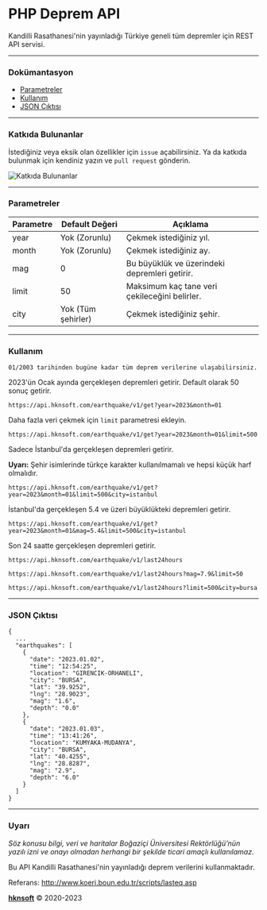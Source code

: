 # PHP Deprem API
Kandilli Rasathanesi'nin yayınladığı Türkiye geneli tüm depremler için REST API servisi.

-----------------------------------------

### Dokümantasyon
* [Parametreler](#parametreler)
* [Kullanım](#kullanım)
* [JSON Çıktısı](#json-çıktısı)

-----------------------------------------

### Katkıda Bulunanlar
İstediğiniz veya eksik olan özellikler için `issue` açabilirsiniz. Ya da katkıda bulunmak için kendiniz yazın ve `pull request` gönderin.

![Katkıda Bulunanlar](https://contrib.rocks/image?repo=hakansrndk60/php-deprem-api)

-----------------------------------------

### Parametreler

| Parametre | Default Değeri     | Açıklama                                      |
| --------- | ------------------ | --------------------------------------------- |
| year      | Yok (Zorunlu)      | Çekmek istediğiniz yıl.                       |
| month     | Yok (Zorunlu)      | Çekmek istediğiniz ay.                        |
| mag       | 0                  | Bu büyüklük ve üzerindeki depremleri getirir. |
| limit     | 50                 | Maksimum kaç tane veri çekileceğini belirler. |
| city      | Yok (Tüm şehirler) | Çekmek istediğiniz şehir.                     |

-----------------------------------------

### Kullanım
`01/2003 tarihinden bugüne kadar tüm deprem verilerine ulaşabilirsiniz.`

2023'ün Ocak ayında gerçekleşen depremleri getirir. Default olarak 50 sonuç getirir.
~~~
https://api.hknsoft.com/earthquake/v1/get?year=2023&month=01
~~~

Daha fazla veri çekmek için `limit` parametresi ekleyin.
~~~
https://api.hknsoft.com/earthquake/v1/get?year=2023&month=01&limit=500
~~~

Sadece İstanbul'da gerçekleşen depremleri getirir.

**Uyarı:** Şehir isimlerinde türkçe karakter kullanılmamalı ve hepsi küçük harf olmalıdır.
~~~
https://api.hknsoft.com/earthquake/v1/get?year=2023&month=01&limit=500&city=istanbul
~~~

İstanbul'da gerçekleşen 5.4 ve üzeri büyüklükteki depremleri getirir.

~~~
https://api.hknsoft.com/earthquake/v1/get?year=2023&month=01&mag=5.4&limit=500&city=istanbul
~~~

Son 24 saatte gerçekleşen depremleri getirir.
~~~
https://api.hknsoft.com/earthquake/v1/last24hours
~~~

~~~
https://api.hknsoft.com/earthquake/v1/last24hours?mag=7.9&limit=50
~~~

~~~
https://api.hknsoft.com/earthquake/v1/last24hours?limit=500&city=bursa
~~~

-----------------------------------------

### JSON Çıktısı
```jsonc
{
  ...
  "earthquakes": [
    {
      "date": "2023.01.02",
      "time": "12:54:25",
      "location": "GIRENCIK-ORHANELI",
      "city": "BURSA",
      "lat": "39.9252",
      "lng": "28.9023",
      "mag": "1.6",
      "depth": "0.0"
    },
    {
      "date": "2023.01.03",
      "time": "13:41:26",
      "location": "KUMYAKA-MUDANYA",
      "city": "BURSA",
      "lat": "40.4255",
      "lng": "28.8287",
      "mag": "2.9",
      "depth": "6.0"
    }
  ]
}
```

-----------------------------------------

### Uyarı
_Söz konusu bilgi, veri ve haritalar Boğaziçi Üniversitesi Rektörlüğü’nün yazılı izni ve onayı olmadan herhangi bir şekilde ticari amaçlı kullanılamaz._

Bu API Kandilli Rasathanesi'nin yayınladığı deprem verilerini kullanmaktadır.

Referans: http://www.koeri.boun.edu.tr/scripts/lasteq.asp

<b><a href="https://hknsoft.com/">hknsoft</a></b> &copy; 2020-2023